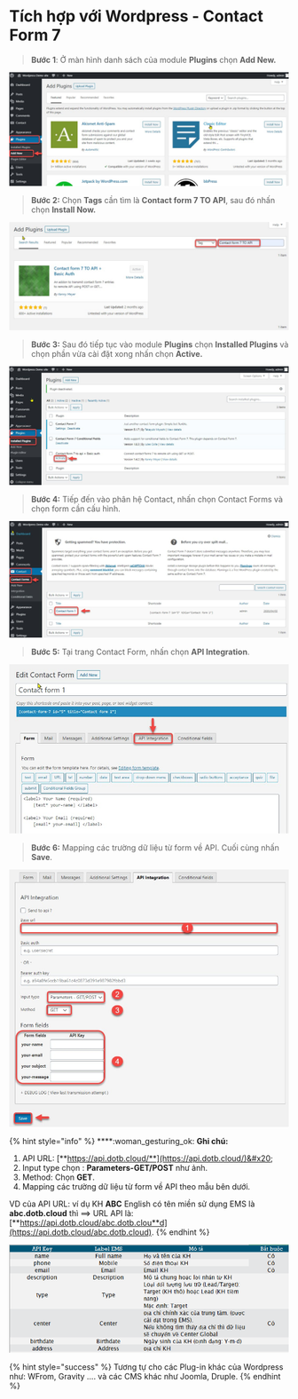 # Tích hợp với Wordpress - Contact Form 7

> **Bước 1**: Ở màn hình danh sách của module **Plugins** chọn **Add New.**

![](../../.gitbook/assets/contact1.jpg)

> **Bước 2:** Chọn **Tags** cần tìm là **Contact form 7 TO API**, sau đó nhấn chọn **Install Now.**

![](../../.gitbook/assets/contact2.jpg)

> **Bước 3:** Sau đó tiếp tục vào module **Plugins** chọn **Installed Plugins** và chọn phần vừa cài đặt xong nhấn chọn **Active.**

![](../../.gitbook/assets/contact6.jpg)

> **Bước 4:** Tiếp đến vào phân hệ Contact, nhấn chọn Contact Forms và chọn form cần cấu hình.

![](../../.gitbook/assets/contact3.jpg)

> **Bước 5:** Tại trang Contact Form, nhấn chọn **API Integration**.

![](../../.gitbook/assets/contact4.jpg)

> **Bước 6:** Mapping các trường dữ liệu từ form về API. Cuối cùng nhấn **Save**.

![](../../.gitbook/assets/contact5.jpg)

{% hint style="info" %}
****:woman\_gesturing\_ok: **Ghi chú:**

1. API URL: [**https://api.dotb.cloud/**](https://api.dotb.cloud/)&#x20;
2. Input type chọn : **Parameters-GET/POST**  như ảnh.
3. Method: Chọn **GET**.
4. Mapping các trường dữ liệu từ form về API theo mẫu bên dưới.

VD của API URL: ví dụ KH **ABC** English có tên miền sử dụng EMS là **abc.dotb.cloud** thì ==> URL API là: [**https://api.dotb.cloud/abc.dotb.clou**d](https://api.dotb.cloud/abc.dotb.cloud).
{% endhint %}

![](../../.gitbook/assets/ladi8.PNG)

{% hint style="success" %}
Tương tự cho các Plug-in khác của Wordpress như: WFrom, Gravity .... và các CMS khác như Joomla, Druple.
{% endhint %}
